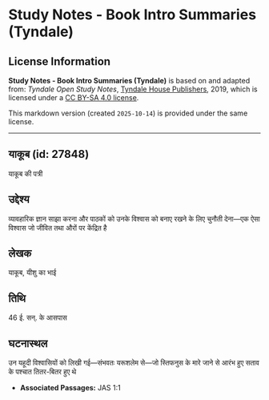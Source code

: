 # Study Notes - Book Intro Summaries (Tyndale)

## License Information

**Study Notes - Book Intro Summaries (Tyndale)** is based on and adapted from: _Tyndale Open Study Notes_, [Tyndale House Publishers](https://tyndaleopenresources.com/), 2019, which is licensed under a [CC BY-SA 4.0 license](https://creativecommons.org/licenses/by-sa/4.0/legalcode.en).

This markdown version (created `2025-10-14`) is provided under the same license.



--------------------------------

## याकूब (id: 27848)

याकूब की पत्री

उद्देश्य
--------

व्यावहारिक ज्ञान साझा करना और पाठकों को उनके विश्वास को बनाए रखने के लिए चुनौती देना—एक ऐसा विश्वास जो जीवित तथा औरों पर केंद्रित है

लेखक
----

याकूब, यीशु का भाई

तिथि
----

46 ई. सन्. के आसपास

घटनास्थल
--------

उन यहूदी विश्वासियों को लिखी गई—संभवतः यरूशलेम से—जो स्तिफनुस के मारे जाने से आरंभ हुए सताव के पश्चात तितर\-बितर हुए थे

* **Associated Passages:** JAS 1:1

